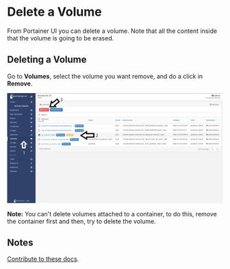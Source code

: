 # Delete a Volume

From Portainer UI you can delete a volume. Note that all the content inside that the volume is going to be erased.

## Deleting a Volume

Go to <b>Volumes</b>, select the volume you want remove, and do a click in <b>Remove</b>. 

![delete](assets/delete-1.png)

<b>Note:</b> You can't delete volumes attached to a container, to do this, remove the container first and then, try to delete the volume.

## Notes

[Contribute to these docs](https://github.com/portainer/portainer-docs/blob/master/contributing.md).